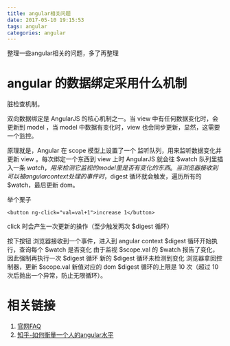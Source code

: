```yaml
---
title: angular相关问题
date: 2017-05-10 19:15:53
tags: angular
categories: angular
---
```


整理一些angular相关的问题，多了再整理

# angular 的数据绑定采用什么机制 #

脏检查机制。

双向数据绑定是 AngularJS 的核心机制之一。当 view 中有任何数据变化时，会更新到 model ，当 model 中数据有变化时，view 也会同步更新，显然，这需要一个监控。

原理就是，Angular 在 scope 模型上设置了一个 监听队列，用来监听数据变化并更新 view 。每次绑定一个东西到 view 上时 AngularJS 就会往 $watch 队列里插入一条 $watch，用来检测它监视的 model 里是否有变化的东西。当浏览器接收到可以被 angular context 处理的事件时，$digest 循环就会触发，遍历所有的 $watch，最后更新 dom。

举个栗子

    <button ng-click="val=val+1">increase 1</button>
click 时会产生一次更新的操作（至少触发两次 $digest 循环）

按下按钮
浏览器接收到一个事件，进入到 angular context
$digest 循环开始执行，查询每个 $watch 是否变化
由于监视 $scope.val 的 $watch 报告了变化，因此强制再执行一次 $digest 循环
新的 $digest 循环未检测到变化
浏览器拿回控制器，更新 $scope.val 新值对应的 dom
$digest 循环的上限是 10 次（超过 10次后抛出一个异常，防止无限循环）。


# 相关链接 #
1. [官网FAQ](https://docs.angularjs.org/misc/faq)
2. [知乎-如何衡量一个人的angular水平](https://www.zhihu.com/question/36040694)